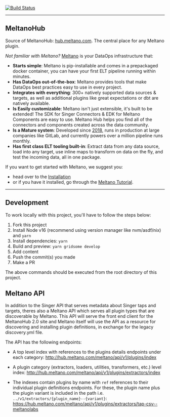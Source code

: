 [![Build Status](https://gitlab.com/meltano/hub/badges/main/pipeline.svg)](https://gitlab.com/meltano/hub/-/pipelines?ref=main)

---

## MeltanoHub

Source of MeltanoHub: [hub.meltano.com](https://hub.meltano.com/). The central place for any Meltano plugin.

*Not familiar with Meltano?* 
[Meltano](https://docs.meltano.com/getting-started/meltano-at-a-glance) is your DataOps infrastructure that: 

- **Starts simple**: Meltano is pip-installable and comes in a prepackaged docker container, you can have your first ELT pipeline running within minutes.
- **Has DataOps out-of-the-box**: Meltano provides tools that make DataOps best practices easy to use in every project.
- **Integrates with everything**: 300+ natively supported data sources & targets, as well as additional plugins like great expectations or dbt are natively available.
- **Is Easily customizable**: Meltano isn't just extensible, it's built to be extended! The SDK for Singer Connectors & EDK for Meltano Components are easy to use. Meltano Hub helps you find all of the connectors and components created across the data community.
- **Is a Mature system**: Developed since [2018](https://handbook.meltano.com/timeline), runs in production at large companies like GitLab, and currently powers over a million pipeline runs monthly.
- **Has first class ELT tooling built-in**: Extract data from any data source, load into any target, use inline maps to transform on data on the fly, and test the incoming data, all in one package.

If you want to get started with Meltano, we suggest you:
- head over to the [Installation](https://docs.meltano.com/getting-started/installation)
- or if you have it installed, go through the [Meltano Tutorial](https://docs.meltano.com/getting-started/part1).


---

## Development

To work locally with this project, you'll have to follow the steps below:

1. Fork this project
2. Install Node v16 (recommend using version manager like nvm/asdf/nix) and `yarn`
3. Install dependencies: `yarn`
4. Build and preview: `yarn gridsome develop`
5. Add content
6. Push the commit(s) you made
7. Make a PR

The above commands should be executed from the root directory of this project.

## Meltano API

In addition to the Singer API that serves metadata about Singer taps and targets, theres also a Meltano API which serves all plugin types that are discoverable by Meltano.
This API will serve the front end client for the MeltanoHub 2.0 site and Meltano itself will use the API as a resource for discovering and installing plugin definitions, in exchange for the legacy discovery.yml file.

The API has the following endpoints:

- A top level index with references to the plugins details endpoints under each category: http://hub.meltano.com/meltano/api/v1/plugins/index

- A plugin category (extractors, loaders, utilities, transformers, etc.) level index: http://hub.meltano.com/meltano/api/v1/plugins/extractors/index

- The indexes contain plugins by name with `ref` references to their individual plugin definitions endpoints. For these, the plugin name plus the plugin variant is included in the path i.e. `../v1/extractors/{plugin_name}--{variant}`: https://hub.meltano.com/meltano/api/v1/plugins/extractors/tap-csv--meltanolabs
